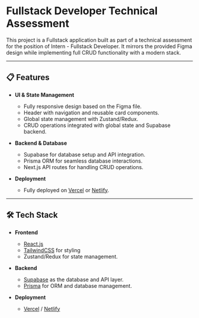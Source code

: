 # Fullstack Developer Technical Assessment

This project is a Fullstack application built as part of a technical assessment for the position of Intern - Fullstack Developer. It mirrors the provided Figma design while implementing full CRUD functionality with a modern stack.

---

## 📋 Features
- **UI & State Management**
  - Fully responsive design based on the Figma file.
  - Header with navigation and reusable card components.
  - Global state management with Zustand/Redux.
  - CRUD operations integrated with global state and Supabase backend.

- **Backend & Database**
  - Supabase for database setup and API integration.
  - Prisma ORM for seamless database interactions.
  - Next.js API routes for handling CRUD operations.

- **Deployment**
  - Fully deployed on [Vercel](https://vercel.com/) or [Netlify](https://www.netlify.com/).

---

## 🛠️ Tech Stack
- **Frontend**
  - [React.js](https://reactjs.org/)
  - [TailwindCSS](https://tailwindcss.com/) for styling
  - Zustand/Redux for state management.

- **Backend**
  - [Supabase](https://supabase.com/) as the database and API layer.
  - [Prisma](https://www.prisma.io/) for ORM and database management.

- **Deployment**
  - [Vercel](https://vercel.com/) / [Netlify](https://www.netlify.com/)

